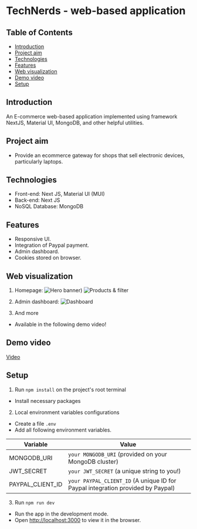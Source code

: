 # TechNerds - web-based application 

## Table of Contents
* [Introduction](#introduction)
* [Project aim](#project-aim)
* [Technologies](#technologies)
* [Features](#features)
* [Web visualization](#web-visualization)
* [Demo video](#demo-video)
* [Setup](#setup)

## Introduction
An E-commerce web-based application implemented using framework NextJS, Material UI, MongoDB, and other helpful utilities.

## Project aim
* Provide an ecommerce gateway for shops that sell electronic devices, particularly laptops.

## Technologies
* Front-end: Next JS, Material UI (MUI)
* Back-end: Next JS
* NoSQL Database: MongoDB

## Features
* Responsive UI.
* Integration of Paypal payment.
* Admin dashboard.
* Cookies stored on browser.

## Web visualization
1. Homepage:
![Hero banner](https://user-images.githubusercontent.com/90770150/167164880-54ecd293-1521-47b0-950a-a04fc1046053.png))
![Products & filter](https://user-images.githubusercontent.com/90770150/167165120-0d528f12-6564-4f83-b9f7-4a6666ee8543.png)

2. Admin dashboard:
![Dashboard](https://user-images.githubusercontent.com/90770150/167165233-083cd495-2bb0-4758-bed8-761c45e42271.png)

3. And more
* Available in the following demo video!

## Demo video
[Video](https://drive.google.com/file/d/1l5P9tsBH6lM4LXGCBzIX6XziRJ7U1XSE/view?usp=sharing)

## Setup
1. Run `npm install` on the project's root terminal
- Install necessary packages

2. Local environment variables configurations
* Create a file `.env`
* Add all following environment variables.

| Variable | Value |
| --- | --- |
| MONGODB_URI | `your MONGODB_URI` (provided on your MongoDB cluster) |
| JWT_SECRET | `your JWT_SECRET` (a unique string to you!) |
| PAYPAL_CLIENT_ID | `your PAYPAL_CLIENT_ID` (A unique ID for Paypal integration provided by Paypal) |


3. Run `npm run dev`
- Run the app in the development mode.
- Open [http://localhost:3000](http://localhost:3000) to view it in the browser.
